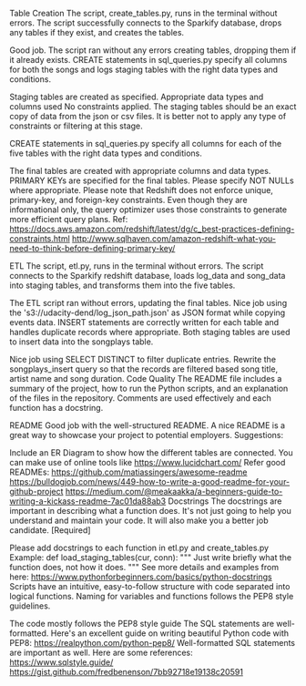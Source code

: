Table Creation
The script, create_tables.py, runs in the terminal without errors. The script successfully connects to the Sparkify database, drops any tables if they exist, and creates the tables.

Good job. The script ran without any errors creating tables, dropping them if it already exists.
CREATE statements in sql_queries.py specify all columns for both the songs and logs staging tables with the right data types and conditions.

Staging tables are created as specified.
Appropriate data types and columns used
No constraints applied.
The staging tables should be an exact copy of data from the json or csv files. It is better not to apply any type of constraints or filtering at this stage.

CREATE statements in sql_queries.py specify all columns for each of the five tables with the right data types and conditions.

The final tables are created with appropriate columns and data types.
PRIMARY KEYs are specified for the final tables.
Please specify NOT NULLs where appropriate.
Please note that Redshift does not enforce unique, primary-key, and foreign-key constraints. Even though they are informational only, the query optimizer uses those constraints to generate more efficient query plans.
Ref:
https://docs.aws.amazon.com/redshift/latest/dg/c_best-practices-defining-constraints.html
http://www.sqlhaven.com/amazon-redshift-what-you-need-to-think-before-defining-primary-key/

ETL
The script, etl.py, runs in the terminal without errors. The script connects to the Sparkify redshift database, loads log_data and song_data into staging tables, and transforms them into the five tables.

The ETL script ran without errors, updating the final tables.
Nice job using the 's3://udacity-dend/log_json_path.json' as JSON format while copying events data.
INSERT statements are correctly written for each table and handles duplicate records where appropriate. Both staging tables are used to insert data into the songplays table.

Nice job using SELECT DISTINCT to filter duplicate entries.
Rewrite the songplays_insert query so that the records are filtered based song title, artist name and song duration.
Code Quality
The README file includes a summary of the project, how to run the Python scripts, and an explanation of the files in the repository. Comments are used effectively and each function has a docstring.

README
Good job with the well-structured README. A nice README is a great way to showcase your project to potential employers. Suggestions:

Include an ER Diagram to show how the different tables are connected.
You can make use of online tools like https://www.lucidchart.com/
Refer good READMEs:
https://github.com/matiassingers/awesome-readme
https://bulldogjob.com/news/449-how-to-write-a-good-readme-for-your-github-project
https://medium.com/@meakaakka/a-beginners-guide-to-writing-a-kickass-readme-7ac01da88ab3
Docstrings
The docstrings are important in describing what a function does. It's not just going to help you understand and maintain your code. It will also make you a better job candidate.
[Required]

Please add docstrings to each function in etl.py and create_tables.py
Example:
def load_staging_tables(cur, conn):
  """
  Just write briefly what the function does, not how it does.
  """
See more details and examples from here: https://www.pythonforbeginners.com/basics/python-docstrings
Scripts have an intuitive, easy-to-follow structure with code separated into logical functions. Naming for variables and functions follows the PEP8 style guidelines.

The code mostly follows the PEP8 style guide
The SQL statements are well-formatted.
Here's an excellent guide on writing beautiful Python code with PEP8: https://realpython.com/python-pep8/
Well-formatted SQL statements are important as well. Here are some references:
https://www.sqlstyle.guide/
https://gist.github.com/fredbenenson/7bb92718e19138c20591